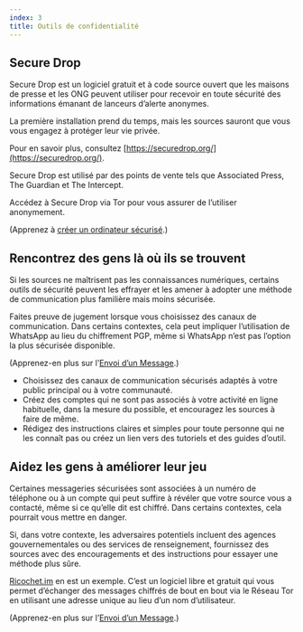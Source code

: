 ```yaml
---
index: 3
title: Outils de confidentialité
---
```

## Secure Drop

Secure Drop est un logiciel gratuit et à code source ouvert que les maisons de presse et les ONG peuvent utiliser pour recevoir en toute sécurité des informations émanant de lanceurs d’alerte anonymes.

La première installation prend du temps, mais les sources sauront que vous vous engagez à protéger leur vie privée.

Pour en savoir plus, consultez [https://securedrop.org/](https://securedrop.org/). 

Secure Drop est utilisé par des points de vente tels que Associated Press, The Guardian et The Intercept.

Accédez à Secure Drop via Tor pour vous assurer de l’utiliser anonymement.

(Apprenez à [créer un ordinateur sécurisé](umbrella://information/protecting-files/beginner/s_create-a-secure-computer.md).) 

## Rencontrez des gens là où ils se trouvent

Si les sources ne maîtrisent pas les connaissances numériques, certains outils de sécurité peuvent les effrayer et les amener à adopter une méthode de communication plus familière mais moins sécurisée.

Faites preuve de jugement lorsque vous choisissez des canaux de communication. Dans certains contextes, cela peut impliquer l’utilisation de WhatsApp au lieu du chiffrement PGP, même si WhatsApp n’est pas l’option la plus sécurisée disponible.

(Apprenez-en plus sur l’[Envoi d’un Message](umbrella://communications/sending-a-message).)

* Choisissez des canaux de communication sécurisés adaptés à votre public principal ou à votre communauté.
* Créez des comptes qui ne sont pas associés à votre activité en ligne habituelle, dans la mesure du possible, et encouragez les sources à faire de même.
* Rédigez des instructions claires et simples pour toute personne qui ne les connaît pas ou créez un lien vers des tutoriels et des guides d’outil.

## Aidez les gens à améliorer leur jeu

Certaines messageries sécurisées sont associées à un numéro de téléphone ou à un compte qui peut suffire à révéler que votre source vous a contacté, même si ce qu’elle dit est chiffré. Dans certains contextes, cela pourrait vous mettre en danger.

Si, dans votre contexte, les adversaires potentiels incluent des agences gouvernementales ou des services de renseignement, fournissez des sources avec des encouragements et des instructions pour essayer une méthode plus sûre.

[Ricochet.im](https://ricochet.im/) en est un exemple. C’est un logiciel libre et gratuit qui vous permet d’échanger des messages chiffrés de bout en bout via le Réseau Tor en utilisant une adresse unique au lieu d’un nom d’utilisateur.

(Apprenez-en plus sur l’[Envoi d’un Message](umbrella://communications/sending-a-message).)